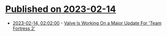 # [Published on 2023-02-14](index.md)

* [2023-02-14, 02:02:00](https://games.slashdot.org/story/23/02/13/2310217/valve-is-working-on-a-major-update-for-team-fortress-2?utm_source=rss1.0mainlinkanon&utm_medium=feed) - [Valve Is Working On a Major Update For 'Team Fortress 2'](https://games.slashdot.org/story/23/02/13/2310217/valve-is-working-on-a-major-update-for-team-fortress-2?utm_source=rss1.0mainlinkanon&utm_medium=feed)
